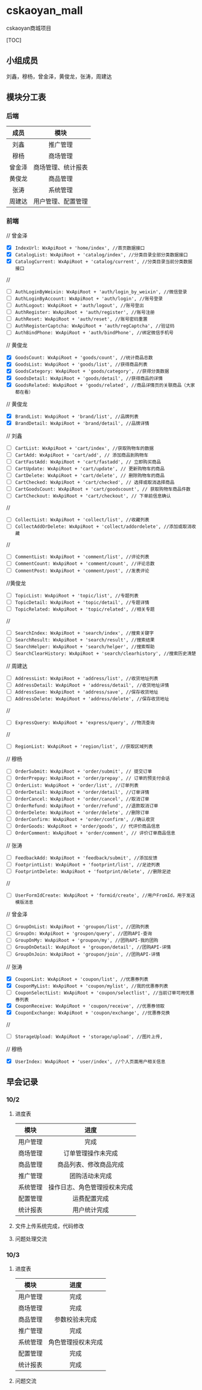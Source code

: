 # cskaoyan_mall
cskaoyan商城项目

[TOC]

## 小组成员

刘鑫，穆杨，曾金泽，黄俊龙，张涛，周建达

## 模块分工表

### 后端

|  成员  |        模块        |
| :----: | :----------------: |
|  刘鑫  |      推广管理      |
|  穆杨  |      商场管理      |
| 曾金泽 | 商场管理、统计报表 |
| 黄俊龙 |      商品管理      |
|  张涛  |      系统管理      |
| 周建达 | 用户管理、配置管理 |

### 前端

// 曾金泽
- [x] ```IndexUrl: WxApiRoot + 'home/index', //首页数据接口```
- [x] ```CatalogList: WxApiRoot + 'catalog/index', //分类目录全部分类数据接口```
- [x] ```CatalogCurrent: WxApiRoot + 'catalog/current', //分类目录当前分类数据接口```

// 
- [ ] ```AuthLoginByWeixin: WxApiRoot + 'auth/login_by_weixin', //微信登录```
- [ ] ```AuthLoginByAccount: WxApiRoot + 'auth/login', //账号登录```
- [ ] ```AuthLogout: WxApiRoot + 'auth/logout', //账号登出```
- [ ] ```AuthRegister: WxApiRoot + 'auth/register', //账号注册```
- [ ] ```AuthReset: WxApiRoot + 'auth/reset', //账号密码重置```
- [ ] ```AuthRegisterCaptcha: WxApiRoot + 'auth/regCaptcha', //验证码```
- [ ] ```AuthBindPhone: WxApiRoot + 'auth/bindPhone', //绑定微信手机号```

// 黄俊龙
- [x] ```GoodsCount: WxApiRoot + 'goods/count', //统计商品总数```
- [x] ```GoodsList: WxApiRoot + 'goods/list', //获得商品列表```
- [x] ```GoodsCategory: WxApiRoot + 'goods/category', //获得分类数据```
- [x] ```GoodsDetail: WxApiRoot + 'goods/detail', //获得商品的详情```
- [x] ```GoodsRelated: WxApiRoot + 'goods/related', //商品详情页的关联商品（大家都在看）```

// 黄俊龙
- [x] ```BrandList: WxApiRoot + 'brand/list', //品牌列表```
- [x] ```BrandDetail: WxApiRoot + 'brand/detail', //品牌详情```

// 刘鑫
- [ ] ```CartList: WxApiRoot + 'cart/index', //获取购物车的数据```
- [ ] ```CartAdd: WxApiRoot + 'cart/add', // 添加商品到购物车```
- [ ] ```CartFastAdd: WxApiRoot + 'cart/fastadd', // 立即购买商品```
- [ ] ```CartUpdate: WxApiRoot + 'cart/update', // 更新购物车的商品```
- [ ] ```CartDelete: WxApiRoot + 'cart/delete', // 删除购物车的商品```
- [ ] ```CartChecked: WxApiRoot + 'cart/checked', // 选择或取消选择商品```
- [ ] ```CartGoodsCount: WxApiRoot + 'cart/goodscount', // 获取购物车商品件数```
- [ ] ```CartCheckout: WxApiRoot + 'cart/checkout', // 下单前信息确认```

//
- [ ] ```CollectList: WxApiRoot + 'collect/list', //收藏列表```
- [ ] ```CollectAddOrDelete: WxApiRoot + 'collect/addordelete', //添加或取消收藏```

//
- [ ] ```CommentList: WxApiRoot + 'comment/list', //评论列表```
- [ ] ```CommentCount: WxApiRoot + 'comment/count', //评论总数```
- [ ] ```CommentPost: WxApiRoot + 'comment/post', //发表评论```

//黄俊龙
- [ ] ```TopicList: WxApiRoot + 'topic/list', //专题列表```
- [ ] ```TopicDetail: WxApiRoot + 'topic/detail', //专题详情```
- [ ] ```TopicRelated: WxApiRoot + 'topic/related', //相关专题```

//
- [ ] ```SearchIndex: WxApiRoot + 'search/index', //搜索关键字```
- [ ] ```SearchResult: WxApiRoot + 'search/result', //搜索结果```
- [ ] ```SearchHelper: WxApiRoot + 'search/helper', //搜索帮助```
- [ ] ```SearchClearHistory: WxApiRoot + 'search/clearhistory', //搜索历史清楚```

// 周建达
- [ ] ```AddressList: WxApiRoot + 'address/list', //收货地址列表```
- [ ] ```AddressDetail: WxApiRoot + 'address/detail', //收货地址详情```
- [ ] ```AddressSave: WxApiRoot + 'address/save', //保存收货地址```
- [ ] ```AddressDelete: WxApiRoot + 'address/delete', //保存收货地址```

//
- [ ] ```ExpressQuery: WxApiRoot + 'express/query', //物流查询```

//
- [ ] ```RegionList: WxApiRoot + 'region/list', //获取区域列表```

// 穆杨
- [ ] ```OrderSubmit: WxApiRoot + 'order/submit', // 提交订单```
- [ ] ```OrderPrepay: WxApiRoot + 'order/prepay', // 订单的预支付会话```
- [ ] ```OrderList: WxApiRoot + 'order/list', //订单列表```
- [ ] ```OrderDetail: WxApiRoot + 'order/detail', //订单详情```
- [ ] ```OrderCancel: WxApiRoot + 'order/cancel', //取消订单```
- [ ] ```OrderRefund: WxApiRoot + 'order/refund', //退款取消订单```
- [ ] ```OrderDelete: WxApiRoot + 'order/delete', //删除订单```
- [ ] ```OrderConfirm: WxApiRoot + 'order/confirm', //确认收货```
- [ ] ```OrderGoods: WxApiRoot + 'order/goods', // 代评价商品信息```
- [ ] ```OrderComment: WxApiRoot + 'order/comment', // 评价订单商品信息```

// 张涛
- [ ] ```FeedbackAdd: WxApiRoot + 'feedback/submit', //添加反馈```
- [ ] ```FootprintList: WxApiRoot + 'footprint/list', //足迹列表```
- [ ] ```FootprintDelete: WxApiRoot + 'footprint/delete', //删除足迹```

//
- [ ] ```UserFormIdCreate: WxApiRoot + 'formid/create', //用户FromId，用于发送模版消息```

// 曾金泽
- [ ] ```GroupOnList: WxApiRoot + 'groupon/list', //团购列表```
- [ ] ```GroupOn: WxApiRoot + 'groupon/query', //团购API-查询```
- [ ] ```GroupOnMy: WxApiRoot + 'groupon/my', //团购API-我的团购```
- [ ] ```GroupOnDetail: WxApiRoot + 'groupon/detail', //团购API-详情```
- [ ] ```GroupOnJoin: WxApiRoot + 'groupon/join', //团购API-详情```

// 张涛
- [x] ```CouponList: WxApiRoot + 'coupon/list', //优惠券列表```
- [x] ```CouponMyList: WxApiRoot + 'coupon/mylist', //我的优惠券列表```
- [ ] ```CouponSelectList: WxApiRoot + 'coupon/selectlist', //当前订单可用优惠券列表```
- [x] ```CouponReceive: WxApiRoot + 'coupon/receive', //优惠券领取```
- [x] ```CouponExchange: WxApiRoot + 'coupon/exchange', //优惠券兑换```

//
- [ ] ```StorageUpload: WxApiRoot + 'storage/upload', //图片上传,```

// 穆杨
- [x] ```UserIndex: WxApiRoot + 'user/index', //个人页面用户相关信息```

## 早会记录

### 10/2

1. 进度表

   |   模块   |             进度             |
   | :------: | :--------------------------: |
   | 用户管理 |             完成             |
   | 商场管理 |      订单管理操作未完成      |
   | 商品管理 |    商品列表、修改商品完成    |
   | 推广管理 |        团购活动未完成        |
   | 系统管理 | 操作日志、角色管理授权未完成 |
   | 配置管理 |         运费配置完成         |
   | 统计报表 |         用户统计完成         |

2. 文件上传系统完成，代码修改

3. 问题处理交流

### 10/3

1. 进度表

   |   模块   |        进度        |
   | :------: | :----------------: |
   | 用户管理 |        完成        |
   | 商场管理 |        完成        |
   | 商品管理 |   参数校验未完成   |
   | 推广管理 |        完成        |
   | 系统管理 | 角色管理授权未完成 |
   | 配置管理 |        完成        |
   | 统计报表 |        完成        |

2. 问题交流

